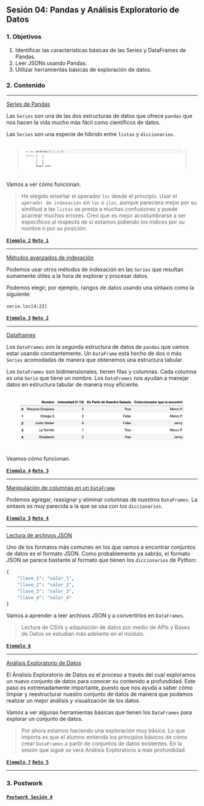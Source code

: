 
## Sesión 04: Pandas y Análisis Exploratorio de Datos

### 1. Objetivos

1. Identificar las características básicas de las Series y DataFrames de Pandas.
2. Leer JSONs usando Pandas.
3. Utilizar herramientas básicas de exploración de datos.

### 2. Contenido

---

<ins>Series de Pandas</ins>

Las `Series` son una de las dos estructuras de datos que ofrece `pandas` que nos hacen la vida mucho más fácil como científicos de datos.

Las `Series` son una especie de híbrido entre `listas` y `diccionarios`.

<div style="padding: 10px; margin: 20px"><img src='./Imgs/sesion-4_7.png'></div>

Vamos a ver cómo funcionan.

> He elegido enseñar el operador `loc` desde el principio. Usar el `operador de indexación` sin `loc` o `iloc`, aunque pareciera mejor por su similitud a las `listas` se presta a muchas confusiones y puede acarrear muchos errores. Creo que es mejor acostumbrarse a ser específicos al respecto de si estamos pidiendo los índices por su nombre o por su posición.

[**`Ejemplo 2`**](Ejemplo-02/series.ipynb)
[**`Reto 1`**](Reto-01/series.ipynb)

---

<ins>Métodos avanzados de indexación</ins>

Podemos usar otros métodos de indexación en las `Series` que resultan sumamente útiles a la hora de explorar y procesar datos.

Podemos elegir, por ejemplo, rangos de datos usando una sintaxis como la siguiente:

`serie.loc[4:23]`

>

[**`Ejemplo 3`**](Ejemplo-03/indexacion_de_series.ipynb)
[**`Reto 2`**](Reto-02/indexacion_de_series.ipynb)

---

<ins>Dataframes</ins>

Los `DataFrames` son la segunda estructura de datos de `pandas` que vamos estar usando constantemente. Un `DataFrame` está hecho de dos o más `Series` acomodadas de manera que obtenemos una estructura tabular.

Los `DataFrames` son bidimensionales, tienen filas y columnas. Cada columna es una `Serie` que tiene un nombre. Los `DataFrames` nos ayudan a manejar datos en estructura tabular de manera muy eficiente.

<div style="padding: 10px; margin: 20px"><img src='./Imgs/sesion-4_23.png'></div>

Veamos cómo funcionan.

> 

[**`Ejemplo 4`**](Ejemplo-04/dataframes.ipynb)
[**`Reto 3`**](Reto-03/dataframes.ipynb)

---

<ins>Manipulación de columnas en un `DataFrame`</ins>

Podemos agregar, reasignar y eliminar columnas de nuestros `DataFrames`. La sintaxis es muy parecida a la que se usa con los `diccionarios`.

> 

[**`Ejemplo 5`**](Ejemplo-05/manipulacion_de_columnas.ipynb)
[**`Reto 4`**](Reto-04/manipulacion_de_columnas.ipynb)

---

<ins>Lectura de archivos JSON</ins>

Uno de los formatos más comunes en los que vamos a encontrar conjuntos de datos es el formato JSON. Como probablemente ya sabrás, el formato JSON se parece bastante al formato que tienen los `diccionarios` de Python:

```python
{
    "llave_1": "valor_1",
    "llave_2": "valor_2",
    "llave_3": "valor_3",
    "llave_4": "valor_4"
}
```

Vamos a aprender a leer archivos JSON y a convertirlos en `DataFrames`.

> Lectura de CSVs y adquisición de datos por medio de APIs y Bases de Datos se estudian más adelante en el módulo.

[**`Ejemplo 6`**](Ejemplo-06/lectura_de_json.ipynb)

---

<ins>Análisis Exploratorio de Datos</ins>

El Ánalisis Exploratorio de Datos es el proceso a través del cual exploramos un nuevo conjunto de datos para conocer su contenido a profundidad. Este paso es extremadamente importante, puesto que nos ayuda a saber cómo limpiar y reestructurar nuestro conjunto de datos de manera que podamos realizar un mejor análisis y visualización de los datos.

Vamos a ver algunas herramientas básicas que tienen los `DataFrames` para explorar un conjunto de datos.

> Por ahora estamos haciendo una exploración muy básica. Lo que importa es que el alumno entienda los principios básicos de cómo crear `DataFrames` a partir de conjuntos de datos existentes. En la sesión que sigue se verá Análisis Exploratorio a más profundidad.

[**`Ejemplo 7`**](Ejemplo-07/aed.ipynb)
[**`Reto 5`**](Reto-05/aed.ipynb)

---

### 3. Postwork

[**`Postwork Sesión 4`**](Postwork/Readme.md)
